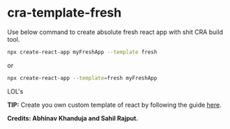 # cra-template-fresh

Use below command to create absolute fresh react app with shit CRA build tool. 

```bash
npx create-react-app myFreshApp --template fresh
```

or

```bash
npx create-react-app --template=fresh myFreshApp
```

LOL's

__TIP:__ Create you own custom template of react by following the guide [here](https://create-react-app.dev/docs/custom-templates/).

__Credits: Abhinav Khanduja and Sahil Rajput.__
